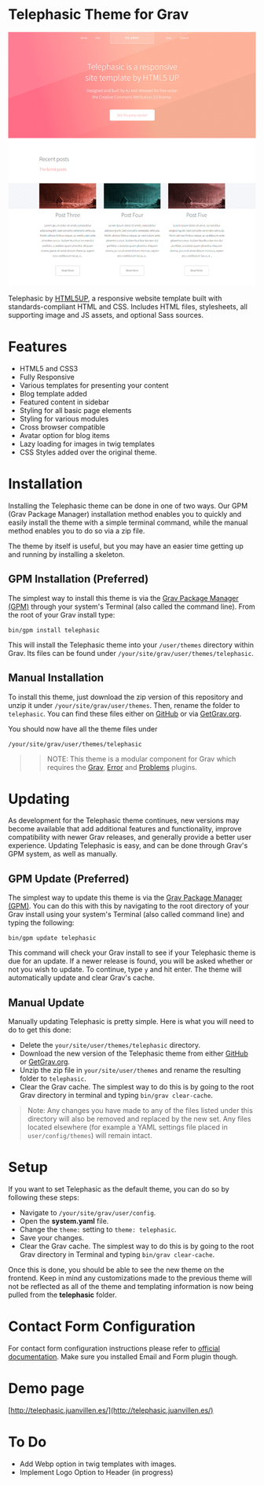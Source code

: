 # Telephasic Theme for Grav

![Telephasic](screenshot.jpg)

Telephasic by [HTML5UP](http://www.html5up.net), a responsive website template built with standards-compliant HTML and CSS. Includes HTML files, stylesheets, all supporting image and JS assets, and optional Sass sources.

# Features

* HTML5 and CSS3
* Fully Responsive
* Various templates for presenting your content
* Blog template added
* Featured content in sidebar
* Styling for all basic page elements
* Styling for various modules
* Cross browser compatible
* Avatar option for blog items
* Lazy loading for images in twig templates
* CSS Styles added over the original theme.

# Installation

Installing the Telephasic theme can be done in one of two ways. Our GPM (Grav Package Manager) installation method enables you to quickly and easily install the theme with a simple terminal command, while the manual method enables you to do so via a zip file.

The theme by itself is useful, but you may have an easier time getting up and running by installing a skeleton.


## GPM Installation (Preferred)

The simplest way to install this theme is via the [Grav Package Manager (GPM)](http://learn.getgrav.org/advanced/grav-gpm) through your system's Terminal (also called the command line).  From the root of your Grav install type:

    bin/gpm install telephasic

This will install the Telephasic theme into your `/user/themes` directory within Grav. Its files can be found under `/your/site/grav/user/themes/telephasic`.

## Manual Installation

To install this theme, just download the zip version of this repository and unzip it under `/your/site/grav/user/themes`. Then, rename the folder to `telephasic`. You can find these files either on [GitHub](https://github.com/pmoreno-rodriguez/grav-theme-telephasic) or via [GetGrav.org](http://getgrav.org/downloads/themes).

You should now have all the theme files under

    /your/site/grav/user/themes/telephasic

>> NOTE: This theme is a modular component for Grav which requires the [Grav](http://github.com/getgrav/grav), [Error](https://github.com/getgrav/gravplugin-error) and [Problems](https://github.com/getgrav/grav-plugin-problems) plugins.

# Updating

As development for the Telephasic theme continues, new versions may become available that add additional features and functionality, improve compatibility with newer Grav releases, and generally provide a better user experience. Updating Telephasic is easy, and can be done through Grav's GPM system, as well as manually.

## GPM Update (Preferred)

The simplest way to update this theme is via the [Grav Package Manager (GPM)](http://learn.getgrav.org/advanced/grav-gpm). You can do this with this by navigating to the root directory of your Grav install using your system's Terminal (also called command line) and typing the following:

    bin/gpm update telephasic

This command will check your Grav install to see if your Telephasic theme is due for an update. If a newer release is found, you will be asked whether or not you wish to update. To continue, type `y` and hit enter. The theme will automatically update and clear Grav's cache.

## Manual Update

Manually updating Telephasic is pretty simple. Here is what you will need to do to get this done:

* Delete the `your/site/user/themes/telephasic` directory.
* Download the new version of the Telephasic theme from either [GitHub](https://github.com/pmoreno-rodriguez/grav-theme-telephasic) or [GetGrav.org](http://getgrav.org/downloads/themes).
* Unzip the zip file in `your/site/user/themes` and rename the resulting folder to `telephasic`.
* Clear the Grav cache. The simplest way to do this is by going to the root Grav directory in terminal and typing `bin/grav clear-cache`.

> Note: Any changes you have made to any of the files listed under this directory will also be removed and replaced by the new set. Any files located elsewhere (for example a YAML settings file placed in `user/config/themes`) will remain intact.

# Setup

If you want to set Telephasic as the default theme, you can do so by following these steps:

* Navigate to `/your/site/grav/user/config`.
* Open the **system.yaml** file.
* Change the `theme:` setting to `theme: telephasic`.
* Save your changes.
* Clear the Grav cache. The simplest way to do this is by going to the root Grav directory in Terminal and typing `bin/grav clear-cache`.

Once this is done, you should be able to see the new theme on the frontend. Keep in mind any customizations made to the previous theme will not be reflected as all of the theme and templating information is now being pulled from the **telephasic** folder.

# Contact Form Configuration
For contact form configuration instructions please refer to [official documentation](http://learn.getgrav.org/forms/forms/example-form). Make sure you installed Email and Form plugin though.

# Demo page

[http://telephasic.juanvillen.es/](http://telephasic.juanvillen.es/)

# To Do

* Add Webp option in twig templates with images.
* Implement Logo Option to Header (in progress)
